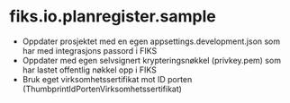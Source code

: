 # fiks.io.planregister.sample

- Oppdater prosjektet med en egen appsettings.development.json som har med integrasjons passord i FIKS
- Oppdater med egen selvsignert krypteringsnøkkel (privkey.pem) som har lastet offentlig nøkkel opp i FIKS
- Bruk eget virksomhetssertifikat mot ID porten (ThumbprintIdPortenVirksomhetssertifikat)
